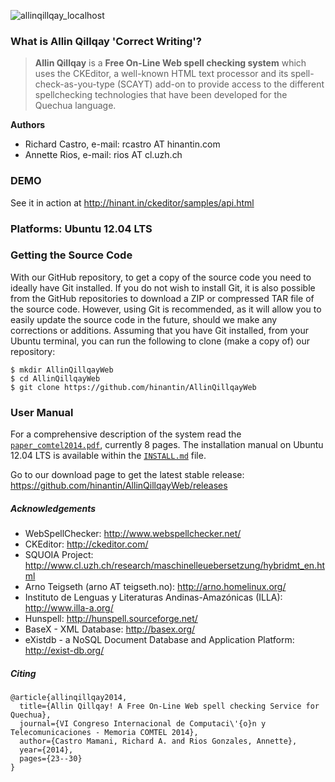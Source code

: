 ![allinqillqay_localhost](https://cloud.githubusercontent.com/assets/11825981/7220572/3fb0e660-e692-11e4-9608-62f79d644dc8.png)

### What is Allin Qillqay 'Correct Writing'?

> **Allin Qillqay** is a **Free On-Line Web spell checking system** which uses the CKEditor, a well-known HTML text processor and its 
> spell-check-as-you-type (SCAYT) add-on to provide access to the different spellchecking technologies that
> have been developed for the Quechua language.

**Authors**
  * Richard Castro, e-mail: rcastro AT hinantin.com
  * Annette Rios, e-mail: rios AT cl.uzh.ch
 
### DEMO

See it in action at http://hinant.in/ckeditor/samples/api.html

### Platforms: Ubuntu 12.04 LTS

### Getting the Source Code

With our GitHub repository, to get a copy of the source code you need
to ideally have Git installed. If you do not wish to install Git, it is also possible from
the GitHub repositories to download a ZIP or compressed TAR file of the source
code. However, using Git is recommended, as it will allow you to easily update the
source code in the future, should we make any corrections or additions.
Assuming that you have Git installed, from your Ubuntu terminal, you can run the 
following to clone (make a copy of) our repository:

```
$ mkdir AllinQillqayWeb
$ cd AllinQillqayWeb
$ git clone https://github.com/hinantin/AllinQillqayWeb
```

### User Manual

For a comprehensive description of the system read the [`paper_comtel2014.pdf`](http://www.zora.uzh.ch/101905/1/paper_comtel2014.pdf "Paper COMTEL 2014"), currently 8 pages. The installation manual on Ubuntu 12.04 LTS is available within the [`INSTALL.md`](https://github.com/hinantin/AllinQillqayWeb/blob/master/INSTALL.md "Installation Guide") file.

Go to our download page to get the latest stable release:
https://github.com/hinantin/AllinQillqayWeb/releases

##### Acknowledgements

  * WebSpellChecker: http://www.webspellchecker.net/
  * CKEditor: http://ckeditor.com/
  * SQUOIA Project: http://www.cl.uzh.ch/research/maschinelleuebersetzung/hybridmt_en.html
  * Arno Teigseth (arno AT teigseth.no): http://arno.homelinux.org/
  * Instituto de Lenguas y Literaturas Andinas-Amazónicas (ILLA): http://www.illa-a.org/
  * Hunspell: http://hunspell.sourceforge.net/
  * BaseX - XML Database: http://basex.org/ 
  * eXistdb - a NoSQL Document Database and Application Platform: http://exist-db.org/

##### Citing

```
@article{allinqillqay2014,
  title={Allin Qillqay! A Free On-Line Web spell checking Service for Quechua},
  journal={VI Congreso Internacional de Computaci\'{o}n y Telecomunicaciones - Memoria COMTEL 2014},
  author={Castro Mamani, Richard A. and Rios Gonzales, Annette},
  year={2014},
  pages={23--30}
}
```
